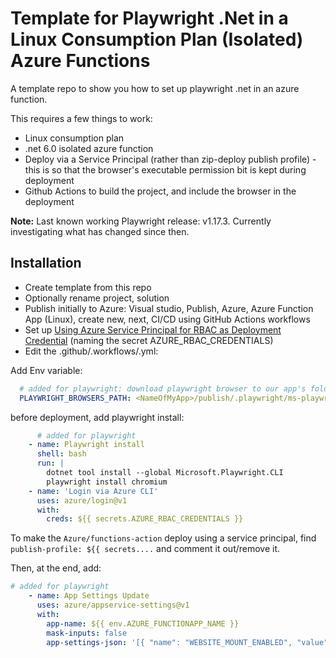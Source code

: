 # Template for Playwright .Net in a Linux Consumption Plan (Isolated) Azure Functions

A template repo to show you how to set up playwright .net in an azure function.

This requires a few things to work:

* Linux consumption plan
* .net 6.0 isolated azure function
* Deploy via a Service Principal (rather than zip-deploy publish profile) - this is so that the browser's executable permission bit is kept during deployment
* Github Actions to build the project, and include the browser in the deployment

**Note:** Last known working Playwright release: v1.17.3. Currently investigating what has changed since then.

## Installation

* Create template from this repo
* Optionally rename project, solution
* Publish initially to Azure: Visual studio, Publish, Azure, Azure Function App (Linux), create new, next, CI/CD using GitHub Actions workflows
* Set up [Using Azure Service Principal for RBAC as Deployment Credential](https://github.com/Azure/functions-action#using-azure-service-principal-for-rbac-as-deployment-credential) (naming the secret AZURE_RBAC_CREDENTIALS)
* Edit the .github/.workflows/<yourProject>.yml:

Add Env variable:

```yaml
  # added for playwright: download playwright browser to our app's folder, not ~/.cache/ms-playwright
  PLAYWRIGHT_BROWSERS_PATH: <NameOfMyApp>/publish/.playwright/ms-playwright
```

before deployment, add playwright install:

```yaml
      # added for playwright
    - name: Playwright install
      shell: bash
      run: |
        dotnet tool install --global Microsoft.Playwright.CLI
        playwright install chromium
    - name: 'Login via Azure CLI'
      uses: azure/login@v1
      with:
        creds: ${{ secrets.AZURE_RBAC_CREDENTIALS }}
```

To make the `Azure/functions-action` deploy using a service principal, find `publish-profile: ${{ secrets....` and comment it out/remove it.

Then, at the end, add:

```yaml
# added for playwright
    - name: App Settings Update
      uses: azure/appservice-settings@v1
      with:
        app-name: ${{ env.AZURE_FUNCTIONAPP_NAME }}
        mask-inputs: false
        app-settings-json: '[{ "name": "WEBSITE_MOUNT_ENABLED", "value": 1, "slotSetting": false }, { "name": "FUNCTIONS_WORKER_RUNTIME", "value": "dotnet-isolated", "slotSetting": false }, { "name": "PLAYWRIGHT_BROWSERS_PATH", "value": "/home/site/wwwroot/.playwright/ms-playwright", "slotSetting": false }]'
```